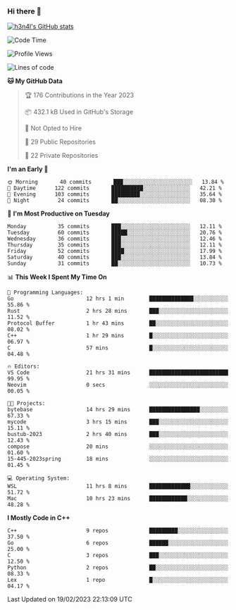 ### Hi there 👋

[![h3n4l's GitHub stats](https://github-readme-stats.vercel.app/api?username=h3n4l&count_private=true&show_icons=true&theme=radical)](https://github.com/h3n4l/github-readme-stats)

<!--START_SECTION:waka-->
![Code Time](http://img.shields.io/badge/Code%20Time-952%20hrs%2059%20mins-blue)

![Profile Views](http://img.shields.io/badge/Profile%20Views-1-blue)

![Lines of code](https://img.shields.io/badge/From%20Hello%20World%20I%27ve%20Written-2%20Million%20lines%20of%20code-blue)

**🐱 My GitHub Data** 

> 🏆 176 Contributions in the Year 2023
 > 
> 📦 432.1 kB Used in GitHub's Storage 
 > 
> 🚫 Not Opted to Hire
 > 
> 📜 29 Public Repositories 
 > 
> 🔑 22 Private Repositories  
 > 
**I'm an Early 🐤** 

```text
🌞 Morning       40 commits       ███░░░░░░░░░░░░░░░░░░░░░░   13.84 % 
🌆 Daytime      122 commits       ██████████░░░░░░░░░░░░░░░   42.21 % 
🌃 Evening      103 commits       █████████░░░░░░░░░░░░░░░░   35.64 % 
🌙 Night         24 commits       ██░░░░░░░░░░░░░░░░░░░░░░░   08.30 % 

```
📅 **I'm Most Productive on Tuesday** 

```text
Monday          35 commits       ███░░░░░░░░░░░░░░░░░░░░░░   12.11 % 
Tuesday         60 commits       █████░░░░░░░░░░░░░░░░░░░░   20.76 % 
Wednesday       36 commits       ███░░░░░░░░░░░░░░░░░░░░░░   12.46 % 
Thursday        35 commits       ███░░░░░░░░░░░░░░░░░░░░░░   12.11 % 
Friday          52 commits       ████░░░░░░░░░░░░░░░░░░░░░   17.99 % 
Saturday        40 commits       ███░░░░░░░░░░░░░░░░░░░░░░   13.84 % 
Sunday          31 commits       ██░░░░░░░░░░░░░░░░░░░░░░░   10.73 % 

```


📊 **This Week I Spent My Time On** 

```text
💬 Programming Languages: 
Go                       12 hrs 1 min        ██████████████░░░░░░░░░░░   55.86 % 
Rust                     2 hrs 28 mins       ███░░░░░░░░░░░░░░░░░░░░░░   11.52 % 
Protocol Buffer          1 hr 43 mins        ██░░░░░░░░░░░░░░░░░░░░░░░   08.02 % 
C++                      1 hr 29 mins        █░░░░░░░░░░░░░░░░░░░░░░░░   06.97 % 
C                        57 mins             █░░░░░░░░░░░░░░░░░░░░░░░░   04.48 % 

🔥 Editors: 
VS Code                  21 hrs 31 mins      █████████████████████████   99.95 % 
Neovim                   0 secs              ░░░░░░░░░░░░░░░░░░░░░░░░░   00.05 % 

🐱‍💻 Projects: 
bytebase                 14 hrs 29 mins      ████████████████░░░░░░░░░   67.33 % 
mycode                   3 hrs 15 mins       ███░░░░░░░░░░░░░░░░░░░░░░   15.11 % 
bustub-2023              2 hrs 40 mins       ███░░░░░░░░░░░░░░░░░░░░░░   12.43 % 
compose                  20 mins             ░░░░░░░░░░░░░░░░░░░░░░░░░   01.60 % 
15-445-2023spring        18 mins             ░░░░░░░░░░░░░░░░░░░░░░░░░   01.45 % 

💻 Operating System: 
WSL                      11 hrs 8 mins       █████████████░░░░░░░░░░░░   51.72 % 
Mac                      10 hrs 23 mins      ████████████░░░░░░░░░░░░░   48.28 % 

```

**I Mostly Code in C++** 

```text
C++                      9 repos             █████████░░░░░░░░░░░░░░░░   37.50 % 
Go                       6 repos             ██████░░░░░░░░░░░░░░░░░░░   25.00 % 
C                        3 repos             ███░░░░░░░░░░░░░░░░░░░░░░   12.50 % 
Python                   2 repos             ██░░░░░░░░░░░░░░░░░░░░░░░   08.33 % 
Lex                      1 repo              █░░░░░░░░░░░░░░░░░░░░░░░░   04.17 % 

```



 Last Updated on 19/02/2023 22:13:09 UTC
<!--END_SECTION:waka-->

